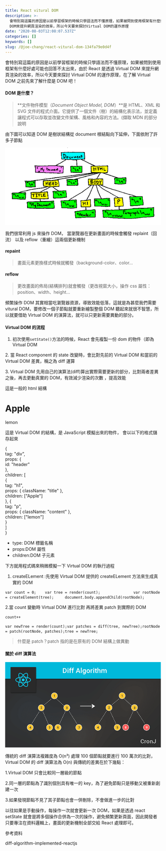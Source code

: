 ```yaml
---
title: React vitural DOM
description: >-
  會特別寫這篇的原因是以前學習框架的時候只學語法而不懂原理，如果被問到使用框架有什麼好處可能也回答不太出來，由於React是透過Virtual
  DOM來提升網頁渲染的效率，所以今天要來探討Virtual DOM的運作原理
date: "2020-08-03T12:08:07.537Z"
categories: []
keywords: []
slug: /@joe-chang/react-vitural-dom-134fa79e0d4f
---
```


會特別寫這篇的原因是以前學習框架的時候只學語法而不懂原理，如果被問到使用框架有什麼好處可能也回答不太出來，由於 React 是透過 Virtual DOM 來提升網頁渲染的效率，所以今天要來探討 Virtual DOM 的運作原理，在了解 Virtual DOM 之前先來了解什麼是 DOM 吧！

#### DOM 是什麼？

> **文件物件模型（_Document Object Model, DOM_）**是 HTML、XML 和 SVG 文件的程式介面。它提供了一個文件（樹）的結構化表示法，並定義讓程式可以存取並改變文件架構、風格和內容的方法。(擷取 MDN 的部分說明

由下圖可以知道 DOM 是樹狀結構從 document 根結點向下延伸，下面依附了許多子節點

![](./img/1__bt6YTfE4GE__xdpaecnyWrg.png)

我們很常利用 js 來操作 DOM， 當瀏覽器在更新畫面的時候會觸發 replaint（回流） 以及 reflow（重繪）這兩個更新機制

#### repaint

> 畫面元素更換樣式時候就觸發（background-color、color…

#### reflow

> 更改畫面的佈局(結構排列)就會觸發（更改視窗大小，操作 css 屬性：position、width、height…

頻繁操作 DOM 其實相當吃瀏覽器資源，導致效能低落，這就是為甚麼我們需要 vitural DOM，要修改一個子節點就要重新繪製整個 DOM 聽起來就很不智慧，所以就要借助 Virtual DOM 的演算法，就可以只更新需要異動的部分。

#### Virtual DOM 的流程

1.  初次使用`setState()`方法的時候，React 會先複製一份 dom 的物件（即為 Virtual DOM

2\. 當 React component 的 state 改變時，會比對先前的 Virtual DOM 和當前的 Virtual DOM 差異，稱之為 diff 運算

3\. Virtual DOM 先用自己的演算法(diff)算出實際需要更新的部分，比對兩者差異之後，再去更動真實的 DOM，有效減少渲染的次數 ，提高效能

這是一般的 html 結構

<div id="header">    
    <h1 class="title">Apple</h1>  
    <p class="content">lemon</p>   
</div>

這是 Virtual DOM 的結構，是 JavaScript 模擬出來的物件， 會以以下的格式儲存起來

{  
 tag: "div",  
 props: {  
 id: "header"  
 },  
 children: \[  
 {  
 tag: "h1",  
 props: { className: "title" },  
 children: \["Apple"\]  
 }, {  
 tag: "p",  
 props: { className: "content" },  
 children: \["lemon"\]  
 }  
 \]  
}

- type: DOM 標籤名稱
- props:DOM 屬性
- children:DOM 子元素

下方就用程式碼來稍微模擬一下 Virtual DOM 的執行過程

1.  createELement :先使用 Virtual DOM 提供的 createELement 方法來生成真實的 DOM

```
var count = 0;    var tree = render(count);               var rootNode = createElement(tree);     document.body.appendChild(rootNode);
```

2.當 count 變動時 Virtual DOM 進行比對 再將差異 patch 到實際的 DOM

```
count++
```

```
var newTree = render(count);var patches = diff(tree, newTree);rootNode = patch(rootNode, patches);tree = newTree;
```

> 什麼是 patch？patch 指的是在原有的 DOM 結構上做異動

#### 關於 diff 演算法

![](./img/1__tXvhza50EPKyLg80LxZVzA.png)

傳統的 diff 演算法複雜度為 O(n³) 處理 100 個節點就要進行 100 萬次的比對，Virtual DOM 的 diff 演算法為 O(n) 與傳統的差異在於下幾點：

1.Virtual DOM 只會比較同一層級的節點

2.同一層的節點為了識別個別具有唯一的 key，為了避免節點只是移動又被重新創建一次

3.如果發現節點不見了其子節點也會一併刪除，不會做進一步的比對

以往如果是手動操作，每操作一次就會更新一次 DOM，如果是透過 react setState 就會是將多個操作合併為一次的操作，避免頻繁更新頁面，因此開發者只要專注在資料邏輯上，畫面的更新機制全部交給 React 處理即可。

參考資料

diff-algorithm-implemented-reactjs
